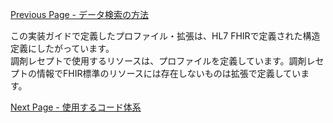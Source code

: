 [Previous Page - データ検索の方法](search.html)

この実装ガイドで定義したプロファイル・拡張は、HL7 FHIRで定義された構造定義にしたがっています。    
調剤レセプトで使用するリソースは、プロファイルを定義しています。調剤レセプトの情報でFHIR標準のリソースには存在しないものは拡張で定義しています。

[Next Page - 使用するコード体系](terminology.html)